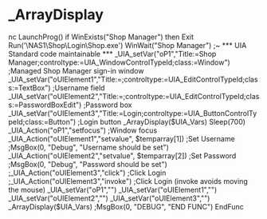 # _ArrayDisplay
nc LaunchProg()     if WinExists("Shop Manager") then Exit     Run('\\NAS1\Shop\Login\Shop.exe')     WinWait("Shop Manager")      ;~ *** UIA Standard code maintainable ***     _UIA_setVar("oP1","Title:=Shop Manager;controltype:=UIA_WindowControlTypeId;class:=Window") ;Managed Shop Manager sign-in window     _UIA_setVar("oUIElement1","Title:=;controltype:=UIA_EditControlTypeId;class:=TextBox") ;Username field     _UIA_setVar("oUIElement2","Title:=;controltype:=UIA_EditControlTypeId;class:=PasswordBoxEdit") ;Password box     _UIA_setVar("oUIElement3","Title:=Login;controltype:=UIA_ButtonControlTypeId;class:=Button") ;Login button      _ArrayDisplay($UIA_Vars)      Sleep(700)     _UIA_Action("oP1","setfocus") ;Window focus     _UIA_Action("oUIElement1","setvalue", $temparray[1]) ;Set Username     ;MsgBox(0, "Debug", "Username should be set")     _UIA_Action("oUIElement2","setvalue", $temparray[2]) ;Set Password     ;MsgBox(0, "Debug", "Password should be set")     ;_UIA_Action("oUIElement3","click") ;Click Login     ;_UIA_Action("oUIElement3","invoke") ;Click Login (invoke avoids moving the mouse)      _UIA_setVar("oP1","")     _UIA_setVar("oUIElement1","")     _UIA_setVar("oUIElement2","")     _UIA_setVar("oUIElement3","")     _ArrayDisplay($UIA_Vars)     ;MsgBox(0, "DEBUG", "END FUNC") EndFunc
